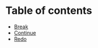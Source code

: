 # Table of contents

- [Break](/documentation/loops-special-keyboards-break.html)
- [Continue](/documentation/loops-special-keyboards-continue.html)
- [Redo](/documentation/loops-special-keyboards-redo.html)